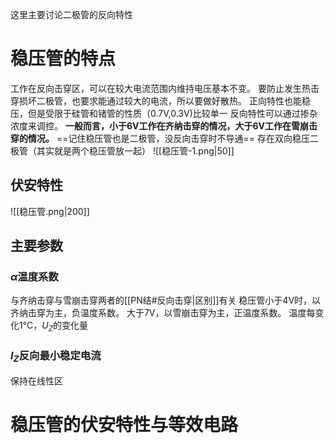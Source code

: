 这里主要讨论二极管的反向特性
# 稳压管的特点
工作在反向击穿区，可以在较大电流范围内维持电压基本不变。
要防止发生热击穿损坏二极管，也要求能通过较大的电流，所以要做好散热。
正向特性也能稳压，但是受限于硅管和锗管的性质（0.7V,0.3V)比较单一
反向特性可以通过掺杂浓度来调控。
**一般而言，小于6V工作在齐纳击穿的情况，大于6V工作在雪崩击穿的情况。**
==记住稳压管也是二极管，没反向击穿时不导通==
存在双向稳压二极管（其实就是两个稳压管放一起）
![[稳压管-1.png|50]]
## 伏安特性
![[稳压管.png|200]]
## 主要参数 
### $\alpha$温度系数
与齐纳击穿与雪崩击穿两者的[[PN结#反向击穿|区别]]有关
稳压管小于4V时，以齐纳击穿为主，负温度系数。
大于7V，以雪崩击穿为主，正温度系数。
温度每变化1°C，$U_{Z}$的变化量
### $I_{Z}$反向最小稳定电流
保持在线性区


# 稳压管的伏安特性与等效电路

